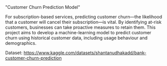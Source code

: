 "Customer Churn Prediction Model"

For subscription-based services, predicting customer churn—the likelihood that a customer will cancel their subscription—is vital. By identifying at-risk customers, businesses can take proactive measures to retain them. This project aims to develop a machine-learning model to predict customer churn using historical customer data, including usage behaviour and demographics.

Dataset: https://www.kaggle.com/datasets/shantanudhakadd/bank-customer-churn-prediction
